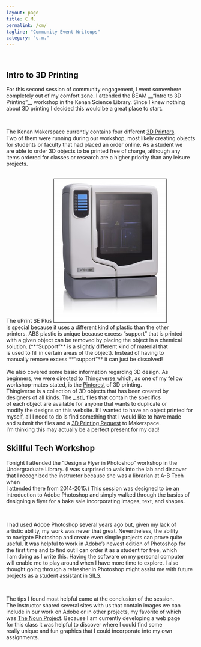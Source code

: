 ```yaml
---
layout: page
title: C.M.
permalink: /cm/
tagline: "Community Event Writeups"
category: "c.m."
---
```

<br>
<h2> Intro to 3D Printing </h2>

<p>For this second session of community engagement, I went somewhere <br>
completely out of my comfort zone.  I attended the BEAM __“Intro to 3D <br>
Printing”__ workshop in the Kenan Science Library.  Since I knew nothing <br>
about 3D printing I decided this would be a great place to start. </p>
<br>
<p>The Kenan Makerspace currently contains four different
<a href= "http://library.unc.edu/makerspace/equipment-software/">3D Printers</a>.<br>  
Two of them were running during our workshop, most likely creating objects <br>
for students or faculty that had placed an order online.  As a student we <br>
are able to order 3D objects to be printed free of charge, although any <br>
items ordered for classes or research are a higher priority than any leisure <br>
projects.</p>
<br>
The uPrint SE Plus <img src="/css/3d printer.jpg"  alt="3D Printer" border="1"> <br> 
is special because it uses a different kind of plastic than the other <br>
printers.  ABS plastic is unique because excess “support” that is printed <br>
with a given object can be removed by placing the object in a chemical <br>
solution.  (**“Support”** is a slightly different kind of material that <br> 
is used to fill in certain areas of the object).  Instead of having to <br>
manually remove excess **“support”** it can just be dissolved!<br>
<br>
We also covered some basic information regarding 3D design.  
As beginners, we were directed to <a href= "https://www.thingiverse.com/">Thingaverse</a>,which, as one of my fellow <br>
workshop-mates stated, is the <a href= "https://www.pinterest.com/">Pinterest</a> of  3D printing.  <br>
Thingiverse is a collection of 3D objects that has been created by <br>
designers of all kinds.  The _.stl_ files that contain the specifics <br> 
of each object are available for anyone that wants to duplicate or <br>
modify the designs on this website.  If I wanted to have an object printed for <br>
myself, all I need to do is find something that I would like to have made <br>
and submit the files and a <a href= "https://docs.google.com/forms/d/e/1FAIpQLScfWHSCBVDBoW5cc4iUqbcAqyu-GCS1sGZzdG3J4QtRXMuu-g/viewform"> 3D Printing Request</a> to Makerspace.  
<br>
I’m thinking this may actually be a perfect present for my dad!<i class="fa fa-gift" aria-hidden="true"></i>
<i class="fa fa-heart-o" aria-hidden="true"></i>












<br>

<h2>Skillful Tech Workshop</h2>
<p>Tonight I attended the “Design a Flyer in Photoshop” workshop in the <br>
Undergraduate Library. (I was surprised to walk into the lab and discover <br>
that I recognized the instructor because she was a librarian at A-B Tech when<br> 
I attended there from 2014-2015.) This session was designed to be an <br>
introduction to Adobe Photoshop and simply walked through the basics of <br>
designing a flyer for a bake sale incorporating images, text, and shapes.</p>
<br>
<p>I had used Adobe Photoshop several years ago but, given my lack of <br>
artistic ability, my work was never that great. Nevertheless, the ability <br>
to navigate Photoshop and create even simple projects can prove quite <br>
useful. It was helpful to work in Adobe’s newest edition of Photoshop for <br>
the first time and to find out I can order it as a student for free, which <br>
I am doing as I write this. Having the software on my personal computer <br>
will enable me to play around when I have more time to explore. I also <br>
thought going through a refresher in Photoshop might assist me with future <br>
projects as a student assistant in SILS. </p>
<br>
<p> The tips I found most helpful came at the conclusion of the session. <br>
The instructor shared several sites with us that contain images we can <br>
include in our work on Adobe or in other projects, my favorite of which <br>
was <a href= "https://thenounproject.com">The Noun Project</a>. Because I 
am currently developing a web page <br>
for this class it was helpful to discover where I could find some <br>
really unique and fun graphics that I could incorporate into my own <br>
assignments. </p>